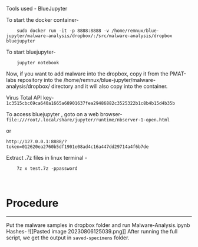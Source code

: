 Tools used - BlueJupyter

To start the docker container-

		sudo docker run -it -p 8888:8888 -v /home/remnux/blue-jupyter/malware-analysis/dropbox/:/src/malware-analysis/dropbox bluejupyter

To start bluejupyter-

		jupyter notebook

 Now, if you want to add malware into the dropbox, copy it from the PMAT-labs repository into the /home/remnux/blue-jupyter/malware-analysis/dropbox/ directory and it will also copy into the container.

Virus Total API key- `1c3515cbc69ca640a1665a68901637fea29486882c3525322b1c8b4b15d4b35b`

To access bluejupyter , goto on a  web browser-
`file:///root/.local/share/jupyter/runtime/nbserver-1-open.html`

or 

`http://127.0.0.1:8888/?token=012620ea2760b5df1901e08ad4c16a447dd29714a4f6b7de`

Extract .7z files in linux terminal - 

		7z x test.7z -ppassword
<br>

# Procedure
---

Put the malware samples in dropbox folder and run Malware-Analysis.ipynb
Hashes-
![[Pasted image 20230806125039.png]]
After running the full script, we get the output in `saved-specimens` folder.
